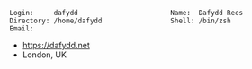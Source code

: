 ```
Login:     dafydd                       Name:  Dafydd Rees
Directory: /home/dafydd                 Shell: /bin/zsh
Email: 
```
- https://dafydd.net
- London, UK
